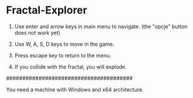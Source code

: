# Fractal-Explorer


1. Use enter and arrow keys in main menu to navigate.
(the "opcje" button does not work yet)

2. Use W, A, S, D keys to move in the game.

3. Press escape key to return to the menu.

4. If you collide with the fractal, you will explode.


#######################################

You need a machine with Windows and x64 architecture.

